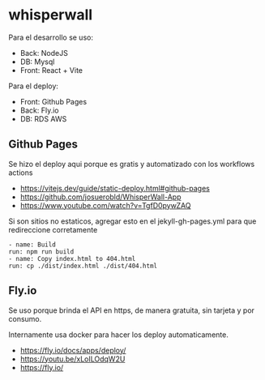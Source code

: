 # whisperwall
Para el desarrollo se uso: 
* Back: NodeJS
* DB: Mysql
* Front: React + Vite


Para el deploy: 
* Front: Github Pages
* Back: Fly.io
* DB: RDS AWS

## Github Pages
Se hizo el deploy aqui porque es gratis y automatizado con los workflows actions
* https://vitejs.dev/guide/static-deploy.html#github-pages
* https://github.com/josuerobld/WhisperWall-App
* https://www.youtube.com/watch?v=TgfD0pywZAQ

Si son sitios no estaticos, agregar esto en el jekyll-gh-pages.yml para que redireccione corretamente
```
- name: Build
run: npm run build
- name: Copy index.html to 404.html
run: cp ./dist/index.html ./dist/404.html
```
## Fly.io
Se uso porque brinda el API en https, de manera gratuita, sin tarjeta y por consumo.

Internamente usa docker para hacer los deploy automaticamente.
* https://fly.io/docs/apps/deploy/
* https://youtu.be/xLoILOdqW2U
* https://fly.io/
